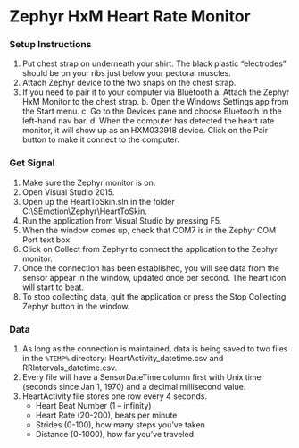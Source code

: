 # Zephyr HxM Heart Rate Monitor

### Setup Instructions

1. Put chest strap on underneath your shirt. The black plastic “electrodes” should be on your ribs just below your pectoral muscles.
2. Attach Zephyr device to the two snaps on the chest strap.
3. If you need to pair it to your computer via Bluetooth
    a. Attach the Zephyr HxM Monitor to the chest strap.
    b. Open the Windows Settings app from the Start menu. 
    c. Go to the Devices pane and choose Bluetooth in the left-hand nav bar.
    d. When the computer has detected the heart rate monitor, it will show up as an HXM033918 device. Click on the Pair button to make it connect to the computer.

### Get Signal

1. Make sure the Zephyr monitor is on.
2. Open Visual Studio 2015.
3. Open up the HeartToSkin.sln in the folder C:\SEmotion\Zephyr\HeartToSkin.
4. Run the application from Visual Studio by pressing F5. 
5. When the window comes up, check that COM7 is in the Zephyr COM Port text box.
6. Click on Collect from Zephyr to connect the application to the Zephyr monitor. 
7. Once the connection has been established, you will see data from the sensor appear in the window, updated once per second. The heart icon will start to beat. 
8. To stop collecting data, quit the application or press the Stop Collecting Zephyr button in the window.

### Data

1. As long as the connection is maintained, data is being saved to two files in the `%TEMP%` directory: HeartActivity_datetime.csv and RRIntervals_datetime.csv.
2. Every file will have a SensorDateTime column first with Unix time (seconds since Jan 1, 1970) and a decimal millisecond value.
3. HeartActivity file stores one row every 4 seconds.
   * Heart Beat Number (1 – infinity)
   * Heart Rate (20-200), beats per minute
   * Strides (0-100), how many steps you’ve taken
   * Distance (0-1000), how far you’ve traveled
